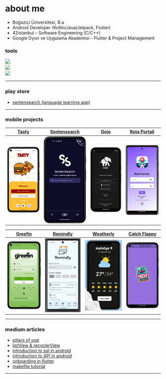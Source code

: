 
# about me

* Boğaziçi Üniversitesi, B.a
* Android Developer (Kotlin/Java/Jetpack, Flutter)
* 42istanbul – Software Engineering (C/C++)
* Google Oyun ve Uygulama Akademisi – Flutter & Project Management

### tools

<img src="https://skillicons.dev/icons?i=kotlin,flutter,java,c,cpp,python" /> <br>
<img src="https://skillicons.dev/icons?i=vscode,androidstudio,idea" /> <br>
<img src="https://skillicons.dev/icons?i=git,firebase,linux,figma" /> <br>

---

### play store

* [sentensearch (language learning app)](https://play.google.com/store/apps/details?id=com.bugrahankaramollaoglu.sentensearch)

---

### mobile projects

| [Tasty](https://github.com/bugrahankaramollaoglu/tasty) | [Sentensearch](https://github.com/bugrahankaramollaoglu/sentensearch) | [Gojo](https://github.com/bugrahankaramollaoglu/gojo) | [Rota Portali](https://github.com/bugrahankaramollaoglu/rota_portali) |
|-----------------|---------------|-------------------|---------------|
| <img src="https://github.com/bugrahankaramollaoglu/bugrahankaramollaoglu/blob/main/readme_files/tasty.png" width="200"/> | <img src="https://github.com/bugrahankaramollaoglu/bugrahankaramollaoglu/blob/main/readme_files/sentensearch.png" width="200"/> | <img src="https://github.com/bugrahankaramollaoglu/bugrahankaramollaoglu/blob/main/readme_files/gojo.png" width="200"/> | <img src="https://github.com/bugrahankaramollaoglu/bugrahankaramollaoglu/blob/main/readme_files/rota_portali.png" width="200"/> |

| [Greefin](https://github.com/bugrahankaramollaoglu/greefin) | [Remindly](https://github.com/bugrahankaramollaoglu/remindly) | [Weatherly](https://github.com/bugrahankaramollaoglu/weatherly) | [Catch Flappy](https://github.com/bugrahankaramollaoglu/catch_flappy) |
|-------------|------------------|----------------|--------------|
| <img src="https://github.com/bugrahankaramollaoglu/bugrahankaramollaoglu/blob/main/readme_files/greefin.png" width="200"/> | <img src="https://github.com/bugrahankaramollaoglu/bugrahankaramollaoglu/blob/main/readme_files/remindly.png" width="200"/> | <img src="https://github.com/bugrahankaramollaoglu/bugrahankaramollaoglu/blob/main/readme_files/weatherly.png" width="200"/> | <img src="https://github.com/bugrahankaramollaoglu/bugrahankaramollaoglu/blob/main/readme_files/catch_flappy.png" width="200"/> |


---

### medium articles

* [pillars of oop](https://medium.com/@bugrakaramollaoglu/pillars-of-oop-ed42fb6d29e8)
* [listView & recyclerView](https://medium.com/@bugrakaramollaoglu/listview-and-recyclerview-android-78e4d38b23c6)
* [introduction to sql in android](https://medium.com/@bugrahankaramollaoglu/sqlite-nedir-nas%C4%B1l-kullan%C4%B1l%C4%B1r-c0a766e0519e)
* [introduction to API in android](https://medium.com/@bugrahankaramollaoglu/%C3%BCcretsiz-api-kaynaklar%C4%B1-nas%C4%B1l-kullan%C4%B1l%C4%B1r-hava-durumu-68036a06d3e2)
* [onboarding in flutter](https://medium.com/@bugrahankaramollaoglu/how-to-implement-onboarding-in-flutter-a334386dfb9b)
* [makefile tutorial](https://medium.com/@bugrakaramollaoglu/makefile-tutorial-e95b25078633)

---

